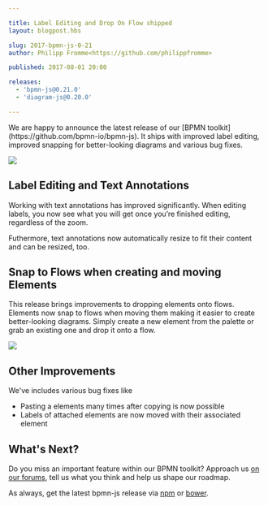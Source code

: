 ```yaml
---

title: Label Editing and Drop On Flow shipped
layout: blogpost.hbs

slug: 2017-bpmn-js-0-21
author: Philipp Fromme<https://github.com/philippfromme>

published: 2017-08-01 20:00

releases:
  - 'bpmn-js@0.21.0'
  - 'diagram-js@0.20.0'

---
```



<p class="introduction">
  We are happy to announce the latest release of our [BPMN toolkit](https://github.com/bpmn-io/bpmn-js). It ships with improved label editing, improved snapping for better-looking diagrams and various bug fixes.
</p>

<!-- continue -->

<div class="figure">
  <a href="http://demo.bpmn.io/">
    <img src="{{ assets }}/attachments/blog/2017/002-text-editing.gif">
  </a>
</div>

## Label Editing and Text Annotations

Working with text annotations has improved significantly. When editing labels, you now see what you will get once you’re finished editing, regardless of the zoom.

Futhermore, text annotations now automatically resize to fit their content and can be resized, too.


## Snap to Flows when creating and moving Elements

This release brings improvements to dropping elements onto flows. Elements now snap to flows when moving them making it easier to create better-looking diagrams. Simply create a new element from the palette or grab an existing one and drop it onto a flow.

<div class="figure">
  <a href="http://demo.bpmn.io/">
    <img src="{{ assets }}/attachments/blog/2017/002-snap-on-flows.gif">
  </a>
</div>


## Other Improvements

We've includes various bug fixes like

* Pasting a elements many times after copying is now possible
* Labels of attached elements are now moved with their associated element


## What's Next?

Do you miss an important feature within our BPMN toolkit? Approach us [on our forums](https://forum.bpmn.io), tell us what you think and help us shape our roadmap.

As always, get the latest bpmn-js release via [npm](https://www.npmjs.com/package/bpmn-js) or [bower](https://github.com/bpmn-io/bower-bpmn-js).
